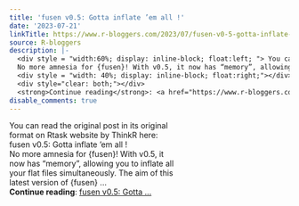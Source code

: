 ```yaml
---
title: 'fusen v0.5: Gotta inflate ’em all !'
date: '2023-07-21'
linkTitle: https://www.r-bloggers.com/2023/07/fusen-v0-5-gotta-inflate-em-all/
source: R-bloggers
description: |-
  <div style = "width:60%; display: inline-block; float:left; "> You can read the original post in its original format on Rtask website by ThinkR here: fusen v0.5: Gotta inflate ’em all !<br />
  No more amnesia for {fusen}! With v0.5, it now has “memory”, allowing you to inflate all your flat files simultaneously. The aim of this latest version of {fusen} ...</div>
  <div style = "width: 40%; display: inline-block; float:right;"></div>
  <div style="clear: both;"></div>
  <strong>Continue reading</strong>: <a href="https://www.r-bloggers.com/2023/07/fusen-v0-5-gotta-inflate-em-all/">fusen v0.5: Gotta ...
disable_comments: true
---
```

<div style = "width:60%; display: inline-block; float:left; "> You can read the original post in its original format on Rtask website by ThinkR here: fusen v0.5: Gotta inflate ’em all !<br />
No more amnesia for {fusen}! With v0.5, it now has “memory”, allowing you to inflate all your flat files simultaneously. The aim of this latest version of {fusen} ...</div>
<div style = "width: 40%; display: inline-block; float:right;"></div>
<div style="clear: both;"></div>
<strong>Continue reading</strong>: <a href="https://www.r-bloggers.com/2023/07/fusen-v0-5-gotta-inflate-em-all/">fusen v0.5: Gotta ...